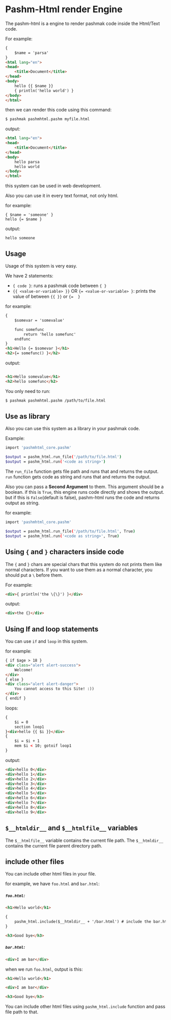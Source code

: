 # Pashm-Html render Engine
The pashm-html is a engine to render pashmak code inside the Html/Text code.

For example:

```html
{
    $name = 'parsa'
}
<html lang="en">
<head>
    <title>Document</title>
</head>
<body>
    hello {{ $name }}
    { println('hello world') }
</body>
</html>
```

then we can render this code using this command:

```bash
$ pashmak pashmhtml.pashm myfile.html
```

output:

```html
<html lang="en">
<head>
    <title>Document</title>
</head>
<body>
    hello parsa
    hello world
</body>
</html>
```

this system can be used in web development.

Also you can use it in every text format, not only html.

for example:

```
{ $name = 'someone' }
hello {= $name }
```

output:

```
hello someone
```

## Usage
Usage of this system is very easy.

We have 2 statements:

- `{ code }`: runs a pashmak code between `{ }`
- `{{ <value-or-variable> }}` OR `{= <value-or-variable> }`: prints the value of between `{{ }}` or `{=  }`

for example:

```html
{
    $somevar = 'somevalue'

    func somefunc
        return 'hello somefunc'
    endfunc
}
<h1>Hello {= $somevar }</h1>
<h2>{= somefunc() }</h2>
```

output:

```html

<h1>Hello somevalue</h1>
<h2>hello somefunc</h2>
```

You only need to run:

```bash
$ pashmak pashmhtml.pashm /path/to/file.html
```

## Use as library
Also you can use this system as a library in your pashmak code.

Example:

```bash
import 'pashmhtml_core.pashm'

$output = pashm_html.run_file('/path/to/file.html')
$output = pashm_html.run('<code as string>')
```

The `run_file` function gets file path and runs that and returns the output.
`run` function gets code as string and runs that and returns the output.

Also you can pass a **Second Argument** to them. This argument should be a boolean. if this is `True`, this engine runs code directly and shows the output. but if this is `False`(default is false), pashm-html runs the code and returns output as string.

for example:

```bash
import 'pashmhtml_core.pashm'

$output = pashm_html.run_file('/path/to/file.html', True)
$output = pashm_html.run('<code as string>', True)
```

## Using `{` and `}` characters inside code
The `{` and `}` chars are special chars that this system do not prints them like normal characters. If you want to use them as a normal character, you should put a `\` before them.

For example:

```html
<div>{ println('the \{\}') }</div>
```

output:

```html
<div>the {}</div>
```

## Using If and loop statements
You can use `if` and `loop` in this system.

for example:

```html
{ if $age > 18 }
<div class="alert alert-success">
    Welcome!
</div>
{ else }
<div class="alert alert-danger">
    You cannot access to this Site! :))
</div>
{ endif }
```

loops:

```html
{
    $i = 0
    section loop1
}<div>hello {{ $i }}</div>
{
    $i = $i + 1
    mem $i < 10; gotoif loop1
}
```

output:

```html
<div>hello 0</div>
<div>hello 1</div>
<div>hello 2</div>
<div>hello 3</div>
<div>hello 4</div>
<div>hello 5</div>
<div>hello 6</div>
<div>hello 7</div>
<div>hello 8</div>
<div>hello 9</div>
```

## `$__htmldir__` and `$__htmlfile__` variables

The `$__htmlfile__` variable contains the current file path.
The `$__htmldir__` contains the current file parent directory path.

## include other files

You can include other html files in your file.

for example, we have `foo.html` and `bar.html`:

##### `foo.html`:

```html
<h1>Hello world</h1>

{
    pashm_html.include($__htmldir__ + '/bar.html') # include the bar.html
}

<h3>Good bye</h3>
```

##### `bar.html`:

```html
<div>I am bar</div>
```

when we run `foo.html`, output is this:

```html
<h1>Hello world</h1>

<div>I am bar</div>

<h3>Good bye</h3>
```

You can include other html files using `pashm_html.include` function and pass file path to that.
